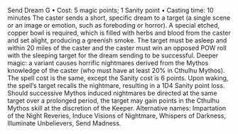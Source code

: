 Send Dream G
• Cost: 5 magic points; 1 Sanity point
• Casting time: 10 minutes
The caster sends a short, specific dream to a target (a 
single scene or an image or emotion, such as foreboding or 
horror). A special etched, copper bowl is required, which is 
filled with herbs and blood from the caster and set alight, 
producing a greenish smoke. The target must be asleep and 
within 20 miles of the caster and the caster must win an 
opposed POW roll with the sleeping target for the dream 
sending to be successful. 
Deeper magic: a variant causes horrific nightmares derived 
from the Mythos knowledge of the caster (who must have 
at least 20% in Cthulhu Mythos). The spell cost is the 
same, except the Sanity cost is 6 points. Upon waking, 
the spell’s target recalls the nightmare, resulting in a 1D4 
Sanity point loss. Should successive Mythos induced 
nightmares be directed at the same target over a prolonged 
period, the target may gain points in the Cthulhu Mythos 
skill at the discretion of the Keeper.
Alternative names: Impartation of the Night Reveries, 
Induce Visions of Nightmare, Whispers of Darkness, Illuminate 
Unbelievers, Send Madness.

